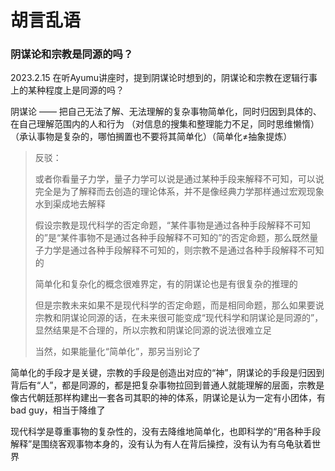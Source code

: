 # 胡言乱语








### 阴谋论和宗教是同源的吗？

2023.2.15 在听Ayumu讲座时，提到阴谋论时想到的，阴谋论和宗教在逻辑行事上的某种程度上是同源的吗？

阴谋论 —— 把自己无法了解、无法理解的复杂事物简单化，同时归因到具体的、在自己理解范围内的人和行为  （对信息的搜集和整理能力不足，同时思维懒惰）（承认事物是复杂的，哪怕搁置也不要将其简单化）（简单化≠抽象提炼）

> 反驳：
>
> 或者你看量子力学，量子力学可以说是通过某种手段来解释不可知，可以说完全是为了解释而去创造的理论体系，并不是像经典力学那样通过宏观现象水到渠成地去解释
>
> 假设宗教是现代科学的否定命题，“某件事物是通过各种手段解释不可知的”是“某件事物不是通过各种手段解释不可知的”的否定命题，那么既然量子力学是通过各种手段解释不可知的，则宗教不是通过各种手段解释不可知的
>
> 简单化和复杂化的概念很难界定，有的阴谋论也是有很复杂的推理的
>
> 但是宗教未来如果不是现代科学的否定命题，而是相同命题，那么如果要说宗教和阴谋论同源的话，在未来很可能变成“现代科学和阴谋论是同源的”，显然结果是不合理的，所以宗教和阴谋论同源的说法很难立足
>
> 当然，如果能量化“简单化”，那另当别论了

简单化的手段才是关键，宗教的手段是创造出对应的“神”，阴谋论的手段是归因到背后有“人”，都是同源的，都是把复杂事物拉回到普通人就能理解的层面，宗教是像古代朝廷那样构建出一套各司其职的神的体系，阴谋论是认为一定有小团体，有bad guy，相当于降维了

现代科学是尊重事物的复杂性的，没有去降维地简单化，也即科学的“用各种手段解释”是围绕客观事物本身的，没有认为有人在背后操控，没有认为有乌龟驮着世界
